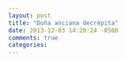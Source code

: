 ```yaml
---
layout: post
title: "Doña anciana decrépita"
date: 2013-12-03 14:20:24 -0500
comments: true
categories: 
---
```


